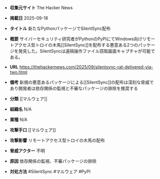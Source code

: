 - **収集元サイト**
The Hacker News

- **掲載日**
2025-09-18

- **タイトル**
新たなPythonパッケージでSilentSync配布

- **概要**
サイバーセキュリティ研究者がPythonのPyPIにてWindows向けリモートアクセス型トロイの木馬[[SilentSync]]を配布する悪意ある2つのパッケージを発見した。SilentSyncは遠隔操作ファイル窃取画面キャプチャが可能である。

- **URL**
https://thehackernews.com/2025/09/silentsync-rat-delivered-via-two.html

- **備考**
新規の悪意あるパッケージによる[[SilentSync]]の配布は深刻な脅威であり開発者は依存関係の監視と不審なパッケージの排除を推奨する

- **分類**
[[マルウェア]]

- **組織名**
N/A

- **業種**
N/A

- **攻撃手口**
[[マルウェア]]

- **攻撃影響**
リモートアクセス型トロイの木馬の配布

- **脅威アクター**
不明

- **原因**
依存関係の監視、不審パッケージの排除

- **対処方法**
#SilentSync #マルウェア #PyPI
